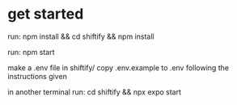 
# get started

run: 
npm install && cd shiftify && npm install

run:
npm start


make a .env file in shiftify/
copy .env.example to .env following the instructions given

in another terminal 
run: 
cd shiftify && npx expo start
